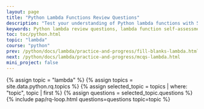```yaml
---
layout: page
title: "Python Lambda Functions Review Questions"
description: "Test your understanding of Python lambda functions with 50+ review questions covering syntax, applications, and best practices. Perfect for exam prep and interview readiness!"
keywords: Python lambda review questions, lambda function self-assessment, Python anonymous functions quiz, lambda exam preparation, Python functional programming review, lambda interview questions, Python coding test questions, lambda syntax review, Python practice test, lambda function concepts, Python programming assessment, lambda debugging questions, Python knowledge check, lambda use cases review, Python technical interview prep
toc: toc/python.html
topic: "lambda"
course: "python"
prev: /python/docs/lambda/practice-and-progress/fill-blanks-lambda.html
next: /python/docs/lambda/practice-and-progress/mcqs-lambda.html
mini_project: false
---
```


{% assign topic = "lambda" %}
{% assign topics = site.data.python.rq.topics %}
{% assign selected_topic = topics | where: "topic", topic | first %}
{% assign questions = selected_topic.questions %}
{% include pap/rq-loop.html questions=questions topic=topic %}